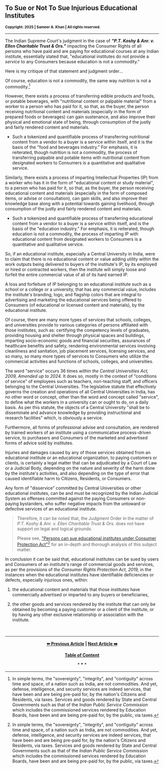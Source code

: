 ## To Sue or Not To Sue Injurious Educational Institutes 

<strong><sub>Copyright: 2025 | Sameer A. Khan | All rights reserved.</sub></strong> 

---

The Indian Supreme Court's judgment in the case of ***"P.T. Koshy & Anr. v. Ellen Charitable Trust & Ors."*** impacting the Consumer Rights of all persons who have paid and are paying for educational courses at any Indian institute, essentially stated that, "educational institutes do not provide a *service* to any Consumers because education is not a commodity."  

Here is my critique of that statement and judgment order... 

Of course, education is not a commodity, the same way nutrition is not a commodity.[^1] 

However, there exists a process of transferring edible products and foods, or potable beverages, with "nutritional content or palpable material" from a worker to a person who has paid for it, so that, as the buyer, the person receiving nutritional content and materials (especially in the form of prepared foods or beverages) can gain sustenance, and also improve their physical and emotional state of being, through consumption of the justly and fairly rendered content and materials. 

- Such a tokenized and quantifiable process of transferring nutritional content from a vendor to a buyer is a service within itself, and it is the basis of the "food and beverages industry." For emphasis, it is reiterated, though nutrition is not a commodity, the process of transferring palpable and potable items with nutritional content from designated workers to Consumers is a quantitative and qualitative service. 

Similarly, there exists a process of imparting Intellectual Properties (IP) from a worker who has it in the form of "educational content or study material", to a person who has paid for it, so that, as the buyer, the person receiving educational content and materials (especially in the form of composed items, or advise or consultation), can gain skills, and also improve their knowledge base along with a potential towards gaining livelihood, through consumption of the justly and fairly rendered content and materials. 

- Such a tokenized and quantifiable process of transferring educational content from a vendor to a buyer is a service within itself, and is the basis of the "education industry." For emphasis, it is reiterated, though education is not a commodity, the process of imparting IP with educational content from designated workers to Consumers is a quantitative and qualitative service. 

So, if an educational institute, especially a Central University in India, were to claim that there is no educational content or value adding utility within the work outputs being delivered to buyers of the institute's IP, by its employed or hired or contracted workers, then the institute will simply loose and forfeit the entire commercial value of all of its hard earned IP. 

A loss and forfeiture of IP belonging to an educational institute such as a school or a college or a university, that has any commercial value, includes the institute's branding, logo, and flagship colors that are integral to advertising and marketing the educational services being offered to Consumers (of educational or licensed content and materials), by the educational institute.
   
Of course, there are many more types of services that schools, colleges, and universities provide to various categories of persons affiliated with those institutes, such as: certifying the competency levels of graduates, providing housing and shelter through physical spaces and buildings, imparting socio-economic goods and financial securities, assurances of healthcare benefits and safety, rendering environmental services involving cleanliness and sanitation, job placement services, licensing services, and so many, so many more types of services to Consumers who utilize the commercial activities and functions of schools, colleges, and universities.

The word "service" occurs 36 times within *the Central Universities Act, 2009, Amended up to 2024.* It does so, mostly in the context of "conditions of service" of employees such as teachers, non-teaching staff, and officers belonging to the Central Universities. The legislative statute that effectively governs the creation and operations of all Central Universities in India, has no other word or concept, other than the word and concept called "service", to define what the workers in a university can or ought to do, on a daily basis. As per this statute, the objects of a Central University "shall be to disseminate and advance knowledge by providing instructional and research facilities" which, is obviously a service.    
 
Furthermore, all forms of professional advise and consultation, are rendered by trained workers of an institute using a communicative process-driven service, to purchasers and Consumers of the marketed and advertised forms of advice sold by institutes.  

Injuries and damages caused by any of those services obtained from an educational institute or an educational organization, to paying customers or clients, is certainly a legal matter that can be adjudicated by a Court of Law or a Judicial Body, depending on the nature and severity of the harm done by the institute's activities, and also depending on the type of error that caused identifiable harm to Citizens, Residents, or Consumers. 

Any form of "disservice" committed by Central Universities or other educational institutes, can be and must be recognized by the Indian Judicial System as offenses committed against the paying Consumers or non-paying bystanders, who suffer negative impacts from the untoward or defective services of an educational institute. 

>Therefore, it can be noted that, the Judgment Order in the matter of *P.T. Koshy & Anr. v. Ellen Charitable Trust & Ors.* does not have support on legal and logical grounds. 
>
>Please see, ["Persons can sue educational institutes under Consumer Protection Act"](https://blog.ipleaders.in/can-sue-educational-institution-consumer-protection-act/)[^1] for an in-depth and thorough analysis of this subject matter. 

In conclusion it can be said that, educational institutes can be sued by users and Consumers of an institute's range of commercial goods and services, as per the provisions of *the Consumer Rights Protection Act, 2019,* in the instances when the educational institutes have identifiable deficiencies or defects, especially injurious ones, within: 

1. the educational content and materials that those institutes have commercially advertised or imparted to any buyers or beneficiaries, 

1. the other goods and services rendered by the institute that can only be obtained by becoming a paying customer or a client of the institute, or by having any other exclusive relationship or association with the institute. 

<br>

---

<div align="center">
  
  **[:arrow_left: Previous Article][Prev] | [Next Article :arrow_right:][Next]** 
  
  **[Table of Content][TOC]**

  [Prev]: https://github.com/just-noticeable/damroo/blob/main/hospitals-do-not-have-a-right-to-pilfer-consumers.md
  [TOC]: https://github.com/just-noticeable/damroo?tab=readme-ov-file#damroo
  [Next]: https://github.com/just-noticeable/damroo/blob/main/ongoing-profound-scams-among-indian-central-universities.md

  
  <p>* <b>*</b> *</p> 
  
</div>

[^1]: In simple terms, the "sovereignty", "integrity", and "contiguity" across time and space, of a nation such as India, are not commodities. And yet, defense, intelligence, and security services are indeed services, that have been and are being pre-paid for, by the nation's Citizens and Residents, via taxes. Services and goods rendered by State and Central Governments such as that of the *Indian Public Service Commission* which includes the commissioned services rendered by Education Boards, have been and are being pre-paid for, by the public, via taxes.  

[^1]: "Can you sue educational institutes [in India] under Consumer Protection Act?",  https://blog.ipleaders.in/can-sue-educational-institution-consumer-protection-act/